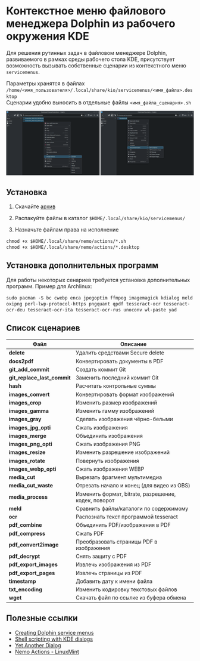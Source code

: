 # Контекстное меню файлового менеджера Dolphin из рабочего окружения KDE

Для решения рутинных задач в файловом менеджере Dolphin, развиваемого в рамках среды рабочего стола KDE, присутствует возможность вызывать собственные сценарии из контекстного меню `servicemenus`.

Параметры хранятся в файлах `/home/<имя_пользователя>/.local/share/kio/servicemenus/<имя_файла>.desktop`  
Сценарии удобно выносить в отдельные файлы `<имя_файла_сценария>.sh`  


![screenshot](docs/screenshot01.png)


## Установка

1. Скачайте [архив](https://github.com/tarman3/dolphine_servicemenus/archive/refs/heads/main.zip)

2. Распакуйте файлы в каталог `$HOME/.local/share/kio/servicemenus/`

3. Назначьте файлам права на исполнение

```
chmod +x $HOME/.local/share/nemo/actions/*.sh
chmod +x $HOME/.local/share/nemo/actions/*.desktop
```

## Установка дополнительных программ

Для работы некоторых сенариев требуется установка дополнительных программ.
Пример для Archlinux:

```
sudo pacman -S bc cwebp enca jpegoptim ffmpeg imagemagick kdialog meld oxipng perl-lwp-protocol-https pngquant qpdf tesseract-ocr tesseract-ocr-deu tesseract-ocr-ita tesseract-ocr-rus unoconv wl-paste yad
```

## Список сценариев

|Файл|Описание|
|---|---|
|**delete**|Удалить средствами Secure delete|
|**docs2pdf**|Конвертировать документы в PDF|
|**git_add_commit**|Создать коммит Git|
|**git_replace_last_commit**|Заменить последний коммит Git|
|**hash**|Расчитать контрольные суммы|
|**images_convert**|Конвертировать формат изображений|
|**images_crop**|Изменить размер изображений|
|**images_gamma**|Изменить гамму изображений|
|**images_gray**|Сделать изображения чёрно-белыми|
|**images_jpg_opti**|Сжать изображения|
|**images_merge**|Объединить изображения|
|**images_png_opti**|Сжать изображения PNG|
|**images_resize**|Изменить разрешение изображений|
|**images_rotate**|Повернуть изображения|
|**images_webp_opti**|Сжать изображения WEBP|
|**media_cut**|Вырезать фрагмент мультимедиа|
|**media_cut_waste**|Отрезать начало и конец (для видео из OBS)|
|**media_process**|Изменить формат, bitrate, разрешение, кодек, поворот|
|**meld**|Сравнить файлы/каталоги по содержимому|
|**ocr**|Распознать текст программой tesseract|
|**pdf_combine**|Объединить PDF/изображения в PDF|
|**pdf_compress**|Сжать PDF|
|**pdf_convert2image**|Преобразовать страницы PDF в изображения|
|**pdf_decrypt**|Снять защиту с PDF|
|**pdf_export_images**|Извлечь изображения из PDF|
|**pdf_export_pages**|Извлечь страницы из PDF|
|**timestamp**|Добавить дату к имени файла|
|**txt_encoding**|Изменить кодировку текстовых файлов|
|**wget**|Скачать файл по ссылке из буфера обмена|

## Полезные ссылки
- [Creating Dolphin service menus](https://develop.kde.org/docs/apps/dolphin/service-menus)  
- [Shell scripting with KDE dialogs](https://develop.kde.org/docs/administration/kdialog)  
- [Yet Another Dialog](https://github.com/v1cont/yad)  
- [Nemo Actions - LinuxMint](https://github.com/demonlibra/nemo-actions)  
